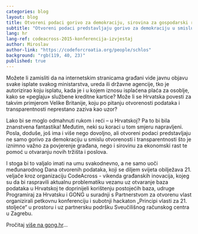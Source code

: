 ```yaml
---
categories: blog
layout: blog
title: Otvoreni podaci gorivo za demokraciju, sirovina za gospodarski rast
subtitle: "Otvoreni podaci predstavljaju gorivo za demokraciju u smislu otvorenosti i transparentnosti"
lang: hr
lang-ref: codeacross-2015-konferencija-izvjestaj
author: Miroslav
author-link: "https://codeforcroatia.org/people/schlos"
background: "rgb(119, 40, 23)"
published: true
---
```


Možete li zamisliti da na internetskim stranicama građani vide javnu objavu svake isplate svakog ministarstva, ureda ili državne agencije, tko je autorizirao koju isplatu, kada je i u kojem iznosu isplaćena plaća za osoblje, kako se «peglaju» službene kreditne kartice? Može li se Hrvatska povesti za takvim primjerom Velike Britanije, koju po pitanju otvorenosti podataka i transparentnosti neprestano zaziva kao uzor?

Lako bi se moglo odmahnuti rukom i reći – u Hrvatskoj? Pa to bi bila znanstvena fantastika! Međutim, neki su koraci u tom smjeru napravljeni. Posla, doduše, još ima i više nego dovoljno, ali otvoreni podaci predstavljaju ne samo gorivo za demokraciju u smislu otvorenosti i transparentnosti što je iznimno važno za povjerenje građana, nego i sirovinu za ekonomski rast te pomoć u otvaranju novih tržišta i poslova.

I stoga bi to valjalo imati na umu svakodnevno, a ne samo uoči međunarodnog Dana otvorenih podataka, koji se diljem svijeta obilježava 21. veljače kroz organizaciju CodeAcross - vikenda građanskih inovacija, kojeg su da bi raspravili aktualnu problematiku vezanu uz otvaranje baza podataka u Hrvatskoj te doprinijeli korištenju postojećih baza, udruge Programiraj za Hrvatsku i GONG u suradnji s Partnerstvom za otvorenu vlast organizirali petkovnu konferenciju i subotnji hackaton „Principi vlasti za 21. stoljeće“ u prostoru i uz partnersku podršku Sveučilišnog računskog centra u Zagrebu.

Pročitaj [više na gong.hr](https://www.gong.hr/hr/dobra-vladavina/pristup-informacijama/otvoreni-podaci-gorivo-za-demokraciju-sirovina-za-/)...